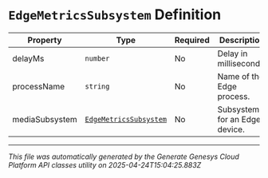 # `EdgeMetricsSubsystem` Definition

| Property | Type | Required | Description |
|----------|------|----------|-------------|
| delayMs | `number` | No | Delay in milliseconds. |
| processName | `string` | No | Name of the Edge process. |
| mediaSubsystem | [`EdgeMetricsSubsystem`](edgemetricssubsystem-definition.md) | No | Subsystem for an Edge device. |

---

*This file was automatically generated by the Generate Genesys Cloud Platform API classes utility on 2025-04-24T15:04:25.883Z*